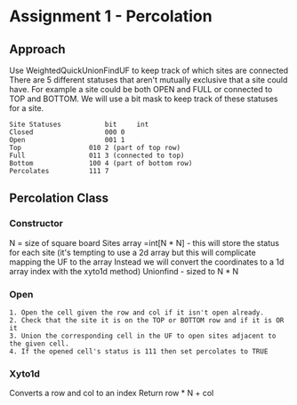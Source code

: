# Assignment 1 - Percolation

## Approach
Use WeightedQuickUnionFindUF to keep track of which sites are connected
There are 5 different statuses that aren't mutually exclusive that a site could have. For example a site could be both OPEN and FULL or connected to TOP and BOTTOM.
We will use a bit mask to keep track of these statuses for a site. 
```
Site Statuses           bit     int
Closed	                000	0
Open                    001	1
Top     	        010	2 (part of top row)
Full    	        011	3 (connected to top)
Bottom  	        100	4 (part of bottom row)
Percolates      	111	7
```
## Percolation Class
### Constructor
N = size of square board
Sites array =int[N * N] - this will store the status for each site
	(it's tempting to use a 2d array but this will complicate mapping the UF to the array Instead we will convert the coordinates to a 1d array index with the xyto1d method)
Unionfind  - sized to N * N

### Open
	1. Open the cell given the row and col if it isn't open already.
	2. Check that the site it is on the TOP or BOTTOM row and if it is OR it
	3. Union the corresponding cell in the UF to open sites adjacent to the given cell.
	4. If the opened cell's status is 111 then set percolates to TRUE
	
### Xyto1d
Converts a row and col to an index
Return row * N + col
